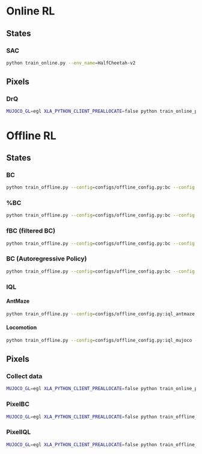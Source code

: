 
# Online RL

## States

### SAC
```bash
python train_online.py --env_name=HalfCheetah-v2
```

## Pixels

### DrQ
```bash
MUJOCO_GL=egl XLA_PYTHON_CLIENT_PREALLOCATE=false python train_online_pixels.py --env_name=cheetah-run-v0
```

# Offline RL

## States

### BC
```bash
python train_offline.py --config=configs/offline_config.py:bc --config.model_config.distr=unitstd_normal --env_name=halfcheetah-expert-v2
```

### %BC
```bash
python train_offline.py --config=configs/offline_config.py:bc --config.model_config.distr=unitstd_normal --env_name=halfcheetah-medium-expert-v2 --filter_percentile=10
```

### fBC (filtered BC)
```bash
python train_offline.py --config=configs/offline_config.py:bc --config.model_config.distr=unitstd_normal --env_name=antmaze-large-play-v2 --filter_threshold=0.5
```

### BC (Autoregressive Policy)
```bash
python train_offline.py --config=configs/offline_config.py:bc --config.model_config.distr=ar --env_name=halfcheetah-expert-v2
```

### IQL
#### AntMaze
```bash
python train_offline.py --config=configs/offline_config.py:iql_antmaze --env_name=antmaze-large-play-v2 --eval_interval=100000 --eval_episodes=100
```
#### Locomotion
```bash
python train_offline.py --config=configs/offline_config.py:iql_mujoco --env_name=halfcheetah-medium-expert-v2 --eval_interval=100000 --eval_episodes=100
```

## Pixels

### Collect data
```bash
MUJOCO_GL=egl XLA_PYTHON_CLIENT_PREALLOCATE=false python train_online_pixels.py --env_name=cheetah-run-v0 --save_buffer
```

### PixelBC
```bash
MUJOCO_GL=egl XLA_PYTHON_CLIENT_PREALLOCATE=false python train_offline_pixels.py --env_name=cheetah-run-v0 --config=configs/offline_pixels_config.py:bc
```

### PixelIQL
```bash
MUJOCO_GL=egl XLA_PYTHON_CLIENT_PREALLOCATE=false python train_offline_pixels.py --env_name=cheetah-run-v0 --config=configs/offline_pixels_config.py:iql
```